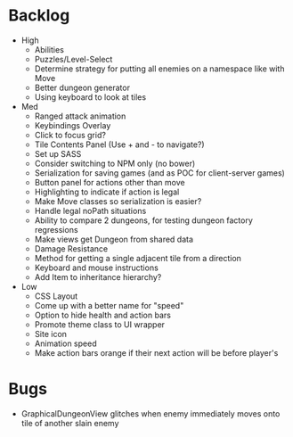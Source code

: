 # Backlog
- High
  - Abilities
  - Puzzles/Level-Select
  - Determine strategy for putting all enemies on a namespace like with Move
  - Better dungeon generator
  - Using keyboard to look at tiles
- Med
  - Ranged attack animation
  - Keybindings Overlay
  - Click to focus grid?
  - Tile Contents Panel (Use + and - to navigate?)
  - Set up SASS
  - Consider switching to NPM only (no bower)
  - Serialization for saving games (and as POC for client-server games)
  - Button panel for actions other than move
  - Highlighting to indicate if action is legal
  - Make Move classes so serialization is easier?
  - Handle legal noPath situations
  - Ability to compare 2 dungeons, for testing dungeon factory regressions
  - Make views get Dungeon from shared data
  - Damage Resistance
  - Method for getting a single adjacent tile from a direction
  - Keyboard and mouse instructions
  - Add Item to inheritance hierarchy?
- Low
   - CSS Layout
   - Come up with a better name for "speed"
   - Option to hide health and action bars
   - Promote theme class to UI wrapper
   - Site icon
   - Animation speed
   - Make action bars orange if their next action will be before player's

# Bugs
- GraphicalDungeonView glitches when enemy immediately moves onto tile of another slain enemy
